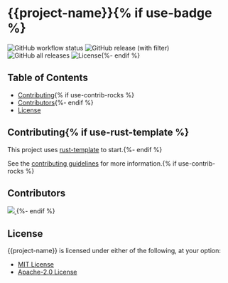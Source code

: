# {{project-name}}{% if use-badge %}

![GitHub workflow status](https://github.com/{{gh-username}}/{{project-name}}/actions/workflows/cicd.yaml/badge.svg)
![GitHub release (with filter)](https://img.shields.io/github/v/release/{{gh-username}}/{{project-name}})
![GitHub all releases](https://img.shields.io/github/downloads/{{gh-username}}/{{project-name}}/total)
![License](https://img.shields.io/badge/license-MIT%2FApache--2.0-blue.svg){%- endif %}

## Table of Contents

- [Contributing](#contributing){% if use-contrib-rocks %}
- [Contributors](#contributors){%- endif %}
- [License](#license)

## Contributing{% if use-rust-template %}

This project uses [rust-template](https://github.com/uplau/rust-template) to start.{%- endif %}

See the [contributing guidelines](./CONTRIBUTING.md) for more information.{% if use-contrib-rocks %}

## Contributors

<a href="https://github.com/{{gh-username}}/{{project-name}}/graphs/contributors">
<img src="https://contrib.rocks/image?repo={{gh-username}}/{{project-name}}&max=400&columns=20" />
</a>{%- endif %}

## License

{{project-name}} is licensed under either of the following, at your option:

- [MIT License](./LICENSE-MIT)
- [Apache-2.0 License](./LICENSE-APACHE)
